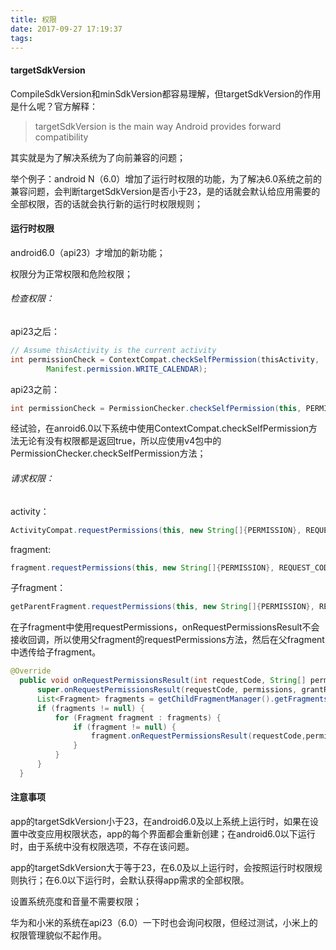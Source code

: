 ```yaml
---
title: 权限
date: 2017-09-27 17:19:37
tags: 
---
```


#### targetSdkVersion

CompileSdkVersion和minSdkVersion都容易理解，但targetSdkVersion的作用是什么呢？官方解释：

> targetSdkVersion is the main way Android provides forward compatibility

其实就是为了解决系统为了向前兼容的问题；

举个例子：android N（6.0）增加了运行时权限的功能，为了解决6.0系统之前的兼容问题，会判断targetSdkVersion是否小于23，是的话就会默认给应用需要的全部权限，否的话就会执行新的运行时权限规则；

#### 运行时权限

android6.0（api23）才增加的新功能；

权限分为正常权限和危险权限；

###### 检查权限：

api23之后：

```Java
// Assume thisActivity is the current activity
int permissionCheck = ContextCompat.checkSelfPermission(thisActivity,
        Manifest.permission.WRITE_CALENDAR);
```

api23之前：

```java
int permissionCheck = PermissionChecker.checkSelfPermission(this, PERMISSION);
```

经试验，在anroid6.0以下系统中使用ContextCompat.checkSelfPermission方法无论有没有权限都是返回true，所以应使用v4包中的PermissionChecker.checkSelfPermission方法；

###### 请求权限：

activity：

```Java
ActivityCompat.requestPermissions(this, new String[]{PERMISSION}, REQUEST_CODE);
```

fragment:

```Java
fragment.requestPermissions(this, new String[]{PERMISSION}, REQUEST_CODE);
```

子fragment：

```java
getParentFragment.requestPermissions(this, new String[]{PERMISSION}, REQUEST_CODE);
```

在子fragment中使用requestPermissions，onRequestPermissionsResult不会接收回调，所以使用父fragment的requestPermissions方法，然后在父fragment中透传给子fragment。

```java
@Override
  public void onRequestPermissionsResult(int requestCode, String[] permissions, int[] grantResults) {
      super.onRequestPermissionsResult(requestCode, permissions, grantResults);
      List<Fragment> fragments = getChildFragmentManager().getFragments();
      if (fragments != null) {
          for (Fragment fragment : fragments) {
              if (fragment != null) {
                  fragment.onRequestPermissionsResult(requestCode,permissions,grantResults);
              }
          }
      }
  }
```

#### 注意事项

app的targetSdkVersion小于23，在android6.0及以上系统上运行时，如果在设置中改变应用权限状态，app的每个界面都会重新创建；在android6.0以下运行时，由于系统中没有权限选项，不存在该问题。

app的targetSdkVersion大于等于23，在6.0及以上运行时，会按照运行时权限规则执行；在6.0以下运行时，会默认获得app需求的全部权限。

设置系统亮度和音量不需要权限；

华为和小米的系统在api23（6.0）一下时也会询问权限，但经过测试，小米上的权限管理貌似不起作用。